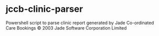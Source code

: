 # jccb-clinic-parser
Powershell script to parse clinic report generated by Jade Co-ordinated Care Bookings © 2003 Jade Software Corporation Limited
